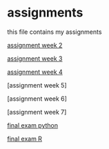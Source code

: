 # assignments
this file contains my assignments

[assignment week 2](https://github.com/bushbush40/assignments/blob/master/assignmentweek2-2.ipynb)

[assignment week 3](https://github.com/bushbush40/assignments/blob/master/assignment3Boaz.ipynb)

[assignment week 4](https://github.com/bushbush40/assignments/blob/master/assignment4.ipynb)

[assignment week 5]

[assignment week 6]

[assignment week 7]

[final exam python]()

[final exam R]()
